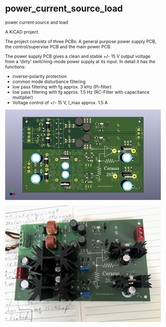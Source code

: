 # power_current_source_load

power current source and load

A KiCAD project.

The project consists of three PCBs: A general purpose power supply PCB, the control/supervise PCB and the main power PCB.

The power supply PCB gives a clean and stable +/- 15 V output voltage from a 'dirty' switching-mode power supply at its input. In detail it has the functions:
- inverse-polarity protection
- common mode disturbance filtering 
- low pass filtering with fg approx. 3 kHz (Pi-filter)
- low pass filtering with fg approx. 1.5 Hz (RC-Filter with capacitance multiplier)
- Voltage control of +/- 15 V, I_max approx. 1.5 A

![The power supply PCB](netzteil.png)

![The power supply PCB](IMG_5364.jpeg)

